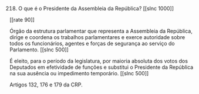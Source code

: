 218. O que é o Presidente da Assembleia da República?
[[slnc 1000]]

[[rate 90]]

Órgão da estrutura parlamentar que representa a Assembleia da República, dirige e coordena os trabalhos parlamentares e exerce autoridade sobre todos os funcionários, agentes e forças de segurança ao serviço do Parlamento.
[[slnc 500]]

É eleito, para o período da legislatura, por maioria absoluta dos votos dos Deputados em efetividade de funções e substitui o Presidente da República na sua ausência ou impedimento temporário.
[[slnc 500]]

Artigos 132, 176 e 179 da CRP.
